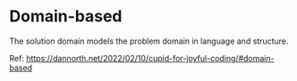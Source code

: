 # Domain-based

The solution domain models the problem domain in language and structure.

Ref: https://dannorth.net/2022/02/10/cupid-for-joyful-coding/#domain-based
